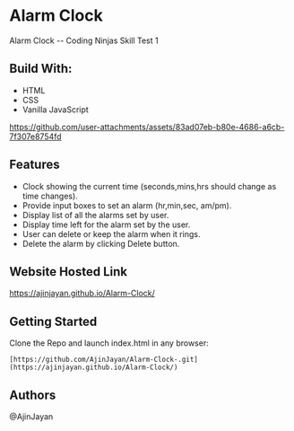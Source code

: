 # Alarm Clock
Alarm Clock -- Coding Ninjas Skill Test 1

## Build With:
* HTML
* CSS
* Vanilla JavaScript


https://github.com/user-attachments/assets/83ad07eb-b80e-4686-a6cb-7f307e8754fd

## Features
* Clock showing the current time (seconds,mins,hrs should change as time changes).
* Provide input boxes to set an alarm (hr,min,sec, am/pm).
* Display list of all the alarms set by user.
* Display time left for the alarm set by the user.
* User can delete or keep the alarm when it rings.
* Delete the alarm by clicking Delete button.

## Website Hosted Link

https://ajinjayan.github.io/Alarm-Clock/

## Getting Started 

Clone the Repo and launch index.html in any browser: 
```
[https://github.com/AjinJayan/Alarm-Clock-.git](https://ajinjayan.github.io/Alarm-Clock/)
```
## Authors
@AjinJayan

